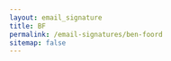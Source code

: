 ```yaml
---
layout: email_signature
title: BF
permalink: /email-signatures/ben-foord
sitemap: false
---
```

